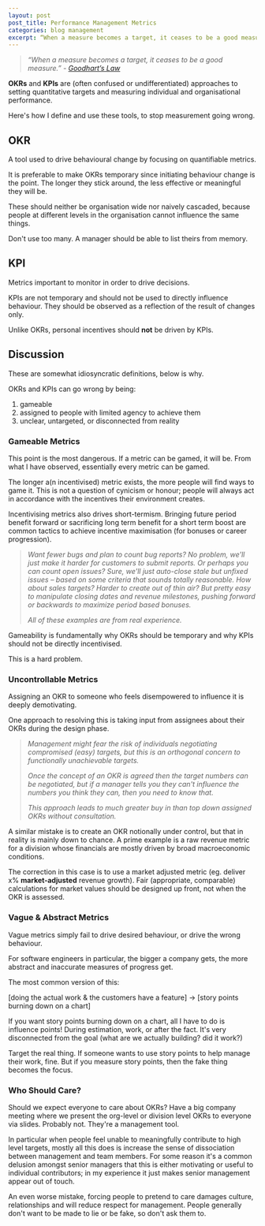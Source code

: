 ```yaml
---
layout: post
post_title: Performance Management Metrics
categories: blog management
excerpt: “When a measure becomes a target, it ceases to be a good measure.” - Goodhart’s Law
---
```

> *“When a measure becomes a target, it ceases to be a good measure.” - [Goodhart’s Law](https://en.wikipedia.org/wiki/Goodhart%27s_law)*

**OKRs** and **KPIs** are (often confused or undifferentiated) approaches to setting quantitative targets and measuring individual and organisational performance.

Here's how I define and use these tools, to stop measurement going wrong.

## OKR

A tool used to drive behavioural change by focusing on quantifiable metrics.

It is preferable to make OKRs temporary since initiating behaviour change is the point. The longer they stick around, the less effective or meaningful they will be.

These should neither be organisation wide nor naively cascaded, because people at different levels in the organisation cannot influence the same things.

Don't use too many. A manager should be able to list theirs from memory.

## KPI

Metrics important to monitor in order to drive decisions.

KPIs are not temporary and should not be used to directly influence behaviour. They should be observed as a reflection of the result of changes only.

Unlike OKRs, personal incentives should **not** be driven by KPIs.

## Discussion

These are somewhat idiosyncratic definitions, below is why.

OKRs and KPIs can go wrong by being:

1. gameable
1. assigned to people with limited agency to achieve them
1. unclear, untargeted, or disconnected from reality

### Gameable Metrics

This point is the most dangerous. If a metric can be gamed, it will be. From what I have observed, essentially every metric can be gamed.

The longer a(n incentivised) metric exists, the more people will find ways to game it. This is not a question of cynicism or honour; people will always act in accordance with the incentives their environment creates.

Incentivising metrics also drives short-termism. Bringing future period benefit forward or sacrificing long term benefit for a short term boost are common tactics to achieve incentive maximisation (for bonuses or career progression).

> _Want fewer bugs and plan to count bug reports? No problem, we'll just make it harder for customers to submit reports. Or perhaps you can count open issues? Sure, we'll just auto-close stale but unfixed issues – based on some criteria that sounds totally reasonable. How about sales targets? Harder to create out of thin air? But pretty easy to manipulate closing dates and revenue milestones, pushing forward or backwards to maximize period based bonuses._
>
> _All of these examples are from real experience._

Gameability is fundamentally why OKRs should be temporary and why KPIs should not be directly incentivised.

This is a hard problem.

### Uncontrollable Metrics

Assigning an OKR to someone who feels disempowered to influence it is deeply demotivating.

One approach to resolving this is taking input from assignees about their OKRs during the design phase.

> _Management might fear the risk of individuals negotiating compromised (easy) targets, but this is an orthogonal concern to functionally unachievable targets._
>
> _Once the concept of an OKR is agreed then the target numbers can be negotiated, but if a manager tells you they can't influence the numbers you think they can, then you need to know that._
>
> _This approach leads to much greater buy in than top down assigned OKRs without consultation._

A similar mistake is to create an OKR notionally under control, but that in reality is mainly down to chance. A prime example is a raw revenue metric for a division whose financials are mostly driven by broad macroeconomic conditions.

The correction in this case is to use a market adjusted metric (eg. deliver x% **market-adjusted** revenue growth). Fair (appropriate, comparable) calculations for market values should be designed up front, not when the OKR is assessed.


### Vague & Abstract Metrics

Vague metrics simply fail to drive desired behaviour, or drive the wrong behaviour.

For software engineers in particular, the bigger a company gets, the more abstract and inaccurate measures of progress get.

The most common version of this:

[doing the actual work & the customers have a feature] → [story points burning down on a chart]

If you want story points burning down on a chart, all I have to do is influence points! During estimation, work, or after the fact. It's very disconnected from the goal (what are we actually building? did it work?)

Target the real thing. If someone wants to use story points to help manage their work, fine. But if you measure story points, then the fake thing becomes the focus.


### Who Should Care?

Should we expect everyone to care about OKRs? Have a big company meeting where we present the org-level or division level OKRs to everyone via slides. Probably not. They're a management tool.

In particular when people feel unable to meaningfully contribute to high level targets, mostly all this does is increase the sense of dissociation between management and team members. For some reason it's a common delusion amongst senior managers that this is either motivating or useful to individual contributors; in my experience it just makes senior management appear out of touch.

An even worse mistake, forcing people to pretend to care damages culture, relationships and will reduce respect for management. People generally don't want to be made to lie or be fake, so don't ask them to.
